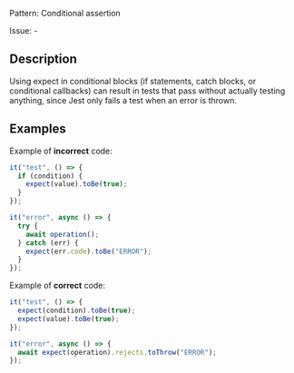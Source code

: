 Pattern: Conditional assertion

Issue: -

## Description

Using expect in conditional blocks (if statements, catch blocks, or conditional callbacks) can result in tests that pass without actually testing anything, since Jest only fails a test when an error is thrown.

## Examples

Example of **incorrect** code:
```javascript
it("test", () => {
  if (condition) {
    expect(value).toBe(true);
  }
});

it("error", async () => {
  try {
    await operation();
  } catch (err) {
    expect(err.code).toBe("ERROR");
  }
});
```

Example of **correct** code:
```javascript
it("test", () => {
  expect(condition).toBe(true);
  expect(value).toBe(true);
});

it("error", async () => {
  await expect(operation).rejects.toThrow("ERROR");
});
```